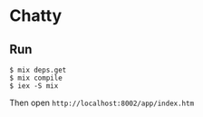 # Chatty

Run
---

```
$ mix deps.get
$ mix compile
$ iex -S mix
```

Then open `http://localhost:8002/app/index.htm`
